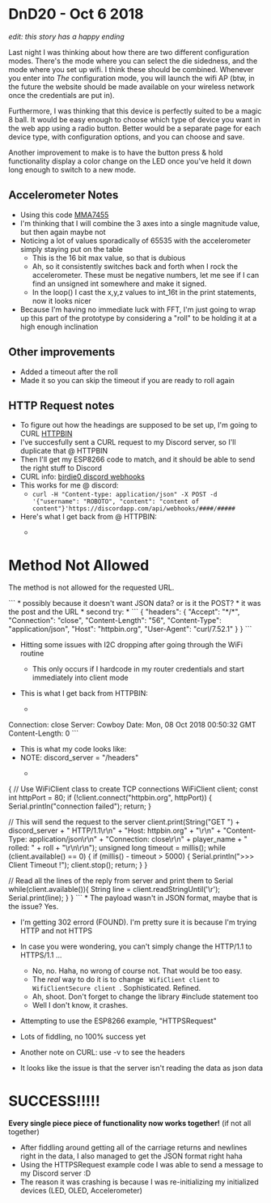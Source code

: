 # DnD20 - Oct 6 2018

*edit: this story has a happy ending*

Last night I was thinking about how there are two different configuration modes. There's the mode where you can select the die sidedness, and the mode where you set up wifi. I think these should be combined. Whenever you enter into *The* configuration mode, you will launch the wifi AP (btw, in the future the website should be made available on your wireless network once the credentials are put in).

Furthermore, I was thinking that this device is perfectly suited to be a magic 8 ball. It would be easy enough to choose which type of device you want in the web app using a radio button. Better would be a separate page for each device type, with configuration options, and you can choose and save.

Another improvement to make is to have the button press & hold functionality display a color change on the LED once you've held it down long enough to switch to a new mode.


## Accelerometer Notes
* Using this code [MMA7455](https://playground.arduino.cc/Main/MMA7455)
* I'm thinking that I will combine the 3 axes into a single magnitude value, but then again maybe not
* Noticing a lot of values sporadically of 65535 with the accelerometer simply staying put on the table
    * This is the 16 bit max value, so that is dubious
    * Ah, so it consistently switches back and forth when I rock the accelerometer. These must be negative numbers, let me see if I can find an unsigned int somewhere and make it signed.
    * In the loop() I cast the x,y,z values to int_16t in the print statements, now it looks nicer
* Because I'm having no immediate luck with FFT, I'm just going to wrap up this part of the prototype by considering a "roll" to be holding it at a high enough inclination


## Other improvements
* Added a timeout after the roll
* Made it so you can skip the timeout if you are ready to roll again



## HTTP Request notes
* To figure out how the headings are supposed to be set up, I'm going to CURL [HTTPBIN](http://httpbin.org/)
* I've succesfully sent a CURL request to my Discord server, so I'll duplicate that @ HTTPBIN
* Then I'll get my ESP8266 code to match, and it should be able to send the right stuff to Discord
* CURL info: [birdie0 discord webhooks](https://birdie0.github.io/discord-webhooks-guide/tools/curl.html)
* This works for me @ discord:
    * ` curl -H "Content-type: application/json" -X POST -d '{"username": "ROBOTO", "content": "content of content"}'https://discordapp.com/api/webhooks/####/##### `
* Here's what I get back from @ HTTPBIN:
    * ``` <!DOCTYPE HTML PUBLIC "-//W3C//DTD HTML 3.2 Final//EN">
<title>405 Method Not Allowed</title>
<h1>Method Not Allowed</h1>
<p>The method is not allowed for the requested URL.</p> ```
    * possibly because it doesn't want JSON data? or is it the POST?
    * it was the post and the URL
* second try:
    * ``` {
  "headers": {
    "Accept": "*/*",
    "Connection": "close",
    "Content-Length": "56",
    "Content-Type": "application/json",
    "Host": "httpbin.org",
    "User-Agent": "curl/7.52.1"
  }
} ```


* Hitting some issues with I2C dropping after going through the WiFi routine
    * This only occurs if I hardcode in my router credentials and start immediately into client mode
    
* This is what I get back from HTTPBIN:
    * ``` HTTP/1.1 400 Bad Request
Connection: close
Server: Cowboy
Date: Mon, 08 Oct 2018 00:50:32 GMT
Content-Length: 0 ```
* This is what my code looks like:
* NOTE: discord_server = "/headers"
    * ``` void send_http_request(int roll)
{
  // Use WiFiClient class to create TCP connections
  WiFiClient client;
  const int httpPort = 80;
  if (!client.connect("httpbin.org", httpPort)) {
    Serial.println("connection failed");
    return;
  }

  // This will send the request to the server
  client.print(String("GET ") + discord_server + " HTTP/1.1\r\n" + 
                "Host: httpbin.org" + "\r\n" +
                "Content-Type: application/json\r\n" +
               "Connection: close\r\n" +
               player_name + " rolled: " +
               roll +
               "\r\n\r\n");
  unsigned long timeout = millis();
  while (client.available() == 0) {
    if (millis() - timeout > 5000) {
      Serial.println(">>> Client Timeout !");
      client.stop();
      return;
    }
  }
  
  // Read all the lines of the reply from server and print them to Serial
  while(client.available()){
    String line = client.readStringUntil('\r');
    Serial.print(line);
  }
} ```
    * The payload wasn't in JSON format, maybe that is the issue? Yes.


* I'm getting 302 errord (FOUND). I'm pretty sure it is because I'm trying HTTP and not HTTPS
* In case you were wondering, you can't simply change the HTTP/1.1 to HTTPS/1.1 ... 
     * No, no. Haha, no wrong of course not. That would be too easy.
     * The *real* way to do it is to change ` WifiClient client` to `WifiClientSecure client `. Sophisticated. Refined.
     * Ah, shoot. Don't forget to change the library #include statement too
     * Well I don't know, it crashes.
     
    
* Attempting to use the ESP8266 example, "HTTPSRequest"
* Lots of fiddling, no 100% success yet
* Another note on CURL: use -v to see the headers
* It looks like the issue is that the server isn't reading the data as json data

# **SUCCESS!!!!!**
**Every single piece piece of functionality now works together!** (if not all together)


* After fiddling around getting all of the carriage returns and newlines right in the data, I also managed to get the JSON format right haha
* Using the HTTPSRequest example code I was able to send a message to my Discord server :D
* The reason it was crashing is because I was re-initializing my initialized devices (LED, OLED, Accelerometer)
